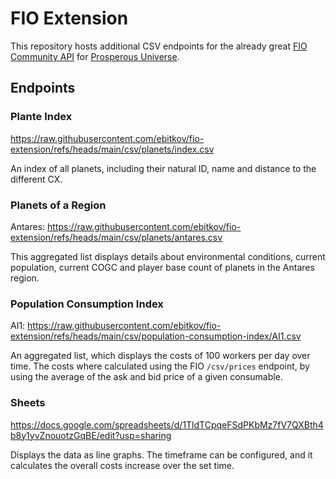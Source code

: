 # FIO Extension

This repository hosts additional CSV endpoints for the already great [FIO Community API](https://doc.fnar.net/)
for [Prosperous Universe](https://prosperousuniverse.com/).

## Endpoints

### Plante Index

https://raw.githubusercontent.com/ebitkov/fio-extension/refs/heads/main/csv/planets/index.csv

An index of all planets, including their natural ID, name and distance to the different CX.

### Planets of a Region

Antares: https://raw.githubusercontent.com/ebitkov/fio-extension/refs/heads/main/csv/planets/antares.csv

This aggregated list displays details about environmental conditions, current population, current COGC and player base
count of planets in the Antares region.

### Population Consumption Index

AI1: https://raw.githubusercontent.com/ebitkov/fio-extension/refs/heads/main/csv/population-consumption-index/AI1.csv

An aggregated list, which displays the costs of 100 workers per day over time. The costs where calculated using the FIO
`/csv/prices` endpoint, by using the average of the ask and bid price of a given consumable.

### Sheets

https://docs.google.com/spreadsheets/d/1TldTCpqeFSdPKbMz7fV7QXBth4b8y1yvZnouotzGqBE/edit?usp=sharing

Displays the data as line graphs. The timeframe can be configured, and it calculates the overall costs increase over the
set time.
